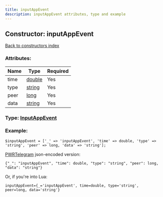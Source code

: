 ```yaml
---
title: inputAppEvent
description: inputAppEvent attributes, type and example
---
```

## Constructor: inputAppEvent  
[Back to constructors index](index.md)



### Attributes:

| Name     |    Type       | Required |
|----------|---------------|----------|
|time|[double](../types/double.md) | Yes|
|type|[string](../types/string.md) | Yes|
|peer|[long](../types/long.md) | Yes|
|data|[string](../types/string.md) | Yes|



### Type: [InputAppEvent](../types/InputAppEvent.md)


### Example:

```
$inputAppEvent = ['_' => 'inputAppEvent', 'time' => double, 'type' => 'string', 'peer' => long, 'data' => 'string'];
```  

[PWRTelegram](https://pwrtelegram.xyz) json-encoded version:

```
{"_": "inputAppEvent", "time": double, "type": "string", "peer": long, "data": "string"}
```


Or, if you're into Lua:  


```
inputAppEvent={_='inputAppEvent', time=double, type='string', peer=long, data='string'}

```


